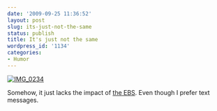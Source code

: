 ```yaml
---
date: '2009-09-25 11:36:52'
layout: post
slug: its-just-not-the-same
status: publish
title: It's just not the same
wordpress_id: '1134'
categories:
- Humor
---
```


[![IMG_0234](http://fnord.phfactor.net/wp-content/uploads/2009/09/IMG_0234.PNG)](http://fnord.phfactor.net/wp-content/uploads/2009/09/IMG_0234.PNG)

Somehow, it just lacks the impact of [the EBS](http://en.wikipedia.org/wiki/Emergency_Broadcast_System). Even though I prefer text messages.
